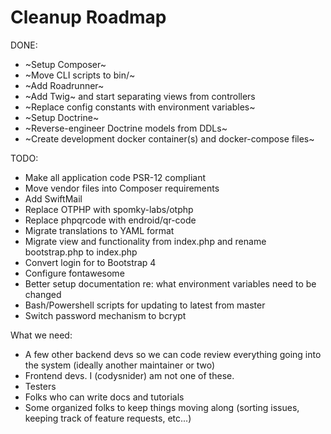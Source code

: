 Cleanup Roadmap
===============

DONE:
- ~Setup Composer~
- ~Move CLI scripts to bin/~
- ~Add Roadrunner~
- ~Add Twig~ and start separating views from controllers
- ~Replace config constants with environment variables~
- ~Setup Doctrine~
- ~Reverse-engineer Doctrine models from DDLs~
- ~Create development docker container(s) and docker-compose files~

TODO:
- Make all application code PSR-12 compliant
- Move vendor files into Composer requirements
- Add SwiftMail
- Replace OTPHP with spomky-labs/otphp
- Replace phpqrcode with endroid/qr-code
- Migrate translations to YAML format
- Migrate view and functionality from index.php and rename bootstrap.php to index.php
- Convert login for to Bootstrap 4
- Configure fontawesome
- Better setup documentation re: what environment variables need to be changed
- Bash/Powershell scripts for updating to latest from master
- Switch password mechanism to bcrypt

What we need:
- A few other backend devs so we can code review everything going into the system (ideally another maintainer or two)
- Frontend devs. I (codysnider) am not one of these.
- Testers
- Folks who can write docs and tutorials
- Some organized folks to keep things moving along (sorting issues, keeping track of feature requests, etc...)
